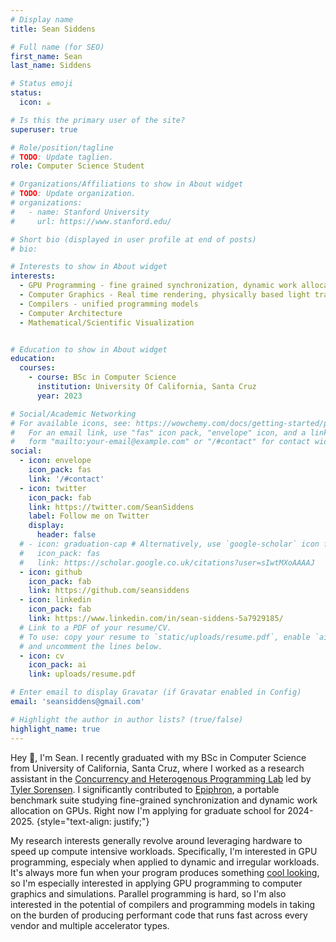 ```yaml
---
# Display name
title: Sean Siddens

# Full name (for SEO)
first_name: Sean 
last_name: Siddens

# Status emoji
status:
  icon: ☕️

# Is this the primary user of the site?
superuser: true

# Role/position/tagline
# TODO: Update taglien.
role: Computer Science Student

# Organizations/Affiliations to show in About widget
# TODO: Update organization.
# organizations:
#   - name: Stanford University
#     url: https://www.stanford.edu/

# Short bio (displayed in user profile at end of posts)
# bio: 

# Interests to show in About widget
interests:
  - GPU Programming - fine grained synchronization, dynamic work allocation, GPGPU
  - Computer Graphics - Real time rendering, physically based light transport, GPU driven rendering
  - Compilers - unified programming models
  - Computer Architecture  
  - Mathematical/Scientific Visualization


# Education to show in About widget
education:
  courses:
    - course: BSc in Computer Science
      institution: University Of California, Santa Cruz
      year: 2023

# Social/Academic Networking
# For available icons, see: https://wowchemy.com/docs/getting-started/page-builder/#icons
#   For an email link, use "fas" icon pack, "envelope" icon, and a link in the
#   form "mailto:your-email@example.com" or "/#contact" for contact widget.
social:
  - icon: envelope
    icon_pack: fas
    link: '/#contact'
  - icon: twitter
    icon_pack: fab
    link: https://twitter.com/SeanSiddens
    label: Follow me on Twitter
    display:
      header: false
  # - icon: graduation-cap # Alternatively, use `google-scholar` icon from `ai` icon pack
  #   icon_pack: fas
  #   link: https://scholar.google.co.uk/citations?user=sIwtMXoAAAAJ
  - icon: github
    icon_pack: fab
    link: https://github.com/seansiddens
  - icon: linkedin
    icon_pack: fab
    link: https://www.linkedin.com/in/sean-siddens-5a7929185/
  # Link to a PDF of your resume/CV.
  # To use: copy your resume to `static/uploads/resume.pdf`, enable `ai` icons in `params.yaml`,
  # and uncomment the lines below.
  - icon: cv
    icon_pack: ai
    link: uploads/resume.pdf

# Enter email to display Gravatar (if Gravatar enabled in Config)
email: 'seansiddens@gmail.com'

# Highlight the author in author lists? (true/false)
highlight_name: true
---
```


Hey 👋, I'm Sean. I recently graduated with my BSc in Computer Science from University of California, Santa Cruz, where I worked as a research assistant in the [Concurrency and Heterogenous Programming Lab](https://github.com/ucsc-chpl) led by [Tyler Sorensen](https://users.soe.ucsc.edu/~tsorensen/).
I significantly contributed to [Epiphron](https://github.com/ucsc-chpl/epiphron), a portable benchmark suite studying fine-grained synchronization and dynamic work allocation on GPUs. 
Right now I'm applying for graduate school for 2024-2025.
{style="text-align: justify;"}

My research interests generally revolve around leveraging hardware to speed up compute intensive workloads. Specifically, I'm interested in GPU programming, especialy when applied to dynamic and irregular workloads. 
It's always more fun when your program produces something [cool looking](#gallery), so I'm especially interested in applying GPU programming to computer graphics and simulations.
Parallel programming is hard, so I'm also interested in the potential of compilers and programming models in taking on the burden of producing performant code that runs fast across every vendor and multiple accelerator types.

<!-- This experience expanded my understanding of what GPUs were capable of. -->
<!-- I implemented a global software barrier exploiting a persistent thread model, and researched various primitives and applications, such as prefix scan, BFS, and wavefront path tracing. -->
